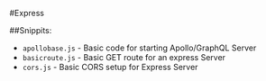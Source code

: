 #Express

##Snippits:
 - `apollobase.js` - Basic code for starting Apollo/GraphQL Server    
 - `basicroute.js` - Basic GET route for an express Server    
 - `cors.js`       - Basic CORS setup for Express Server    